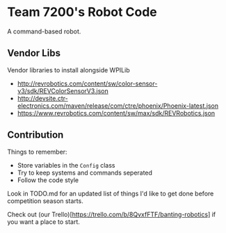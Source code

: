 # Team 7200's Robot Code

A command-based robot.

## Vendor Libs

Vendor libraries to install alongside WPILib
- http://revrobotics.com/content/sw/color-sensor-v3/sdk/REVColorSensorV3.json
- http://devsite.ctr-electronics.com/maven/release/com/ctre/phoenix/Phoenix-latest.json
- https://www.revrobotics.com/content/sw/max/sdk/REVRobotics.json

## Contribution

Things to remember:
- Store variables in the `Config` class
- Try to keep systems and commands seperated
- Follow the code style

Look in TODO.md for an updated list of things I'd like to get done before competition season starts.

Check out (our Trello)[https://trello.com/b/8QvxfFTF/banting-robotics] if you want a place to start.